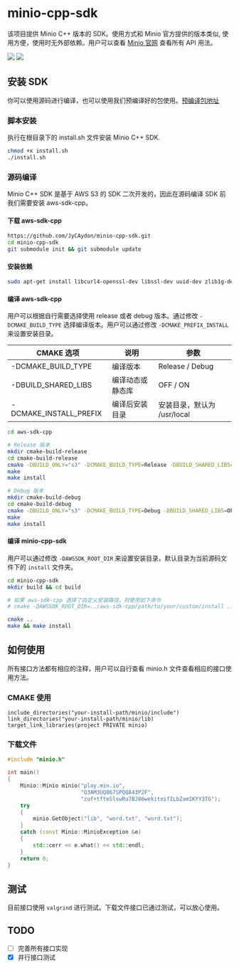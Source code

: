 # minio-cpp-sdk

该项目提供 Minio C++ 版本的 SDK。使用方式和 Minio 官方提供的版本类似, 使用方便，使用时无外部依赖。用户可以查看 [Minio 官网](http://docs.minio.org.cn/docs/master/python-client-api-reference) 查看所有 API 用法。

![](https://img.shields.io/badge/platform-linux-orange.svg)
![](https://img.shields.io/badge/language-c%2B%2B-blue.svg)

## 安装 SDK

你可以使用源码进行编译，也可以使用我们预编译好的包使用。[预编译包地址](https://github.com/JyCAydon/minio-cpp-sdk/releases/tag/V0.1.0)

### 脚本安装

执行在根目录下的 install.sh 文件安装 Minio C++ SDK.

```bash
chmod +x install.sh
./install.sh
```

### 源码编译

Minio C++ SDK 是基于 AWS S3 的 SDK 二次开发的，因此在源码编译 SDK 前我们需要安装 aws-sdk-cpp。

#### 下载 aws-sdk-cpp

```bash
https://github.com/JyCAydon/minio-cpp-sdk.git
cd minio-cpp-sdk
git submodule init && git submodule update
```

#### 安装依赖

```bash
sudo apt-get install libcurl4-openssl-dev libssl-dev uuid-dev zlib1g-dev libpulse-dev
```

#### 编译 aws-sdk-cpp

用户可以根据自行需要选择使用 release 或者 debug 版本。通过修改 `-DCMAKE_BUILD_TYPE` 选择编译版本。用户可以通过修改 `-DCMAKE_PREFIX_INSTALL` 来设置安装目录。

CMAKE 选项 | 说明 | 参数
--|--|--
-DCMAKE_BUILD_TYPE      | 编译版本             | Release / Debug
-DBUILD_SHARED_LIBS     | 编译动态或静态库      | OFF / ON
-DCMAKE_INSTALL_PREFIX  | 编译后安装目录        | 安装目录，默认为 /usr/local

```bash
cd aws-sdk-cpp

# Release 版本
mkdir cmake-build-release
cd cmake-build-release
cmake -DBUILD_ONLY="s3" -DCMAKE_BUILD_TYPE=Release -DBUILD_SHARED_LIBS=OFF -DCMAKE_INSTALL_PREFIX=<you-install-path> ..
make
make install

# Debug 版本
mkdir cmake-build-debug
cd cmake-build-debug
cmake -DBUILD_ONLY="s3" -DCMAKE_BUILD_TYPE=Debug -DBUILD_SHARED_LIBS=OFF -DCMAKE_INSTALL_PREFIX=<you-install-path> ..
make
make install
```

#### 编译 minio-cpp-sdk

用户可以通过修改 `-DAWSSDK_ROOT_DIR` 来设置安装目录，默认目录为当前源码文件下的 `install` 文件夹。

```bash
cd minio-cpp-sdk
mkdir build && cd build

# 如果 aws-sdk-cpp 选择了自定义安装路径，则使用如下命令
# cmake -DAWSSDK_ROOT_DIR=../aws-sdk-cpp/path/to/your/custom/install ..

cmake ..
make && make install
```

## 如何使用

所有接口方法都有相应的注释，用户可以自行查看 minio.h 文件查看相应的接口使用方法。

### CMAKE 使用

```text
include_directories("your-install-path/minio/include")
link_directories("your-install-path/minio/lib)
target_link_libraries(project PRIVATE minio)
```

### 下载文件

```c++
#include "minio.h"

int main()
{
    Minio::Minio minio("play.min.io",
                       "Q3AM3UQ867SPQQA43P2F",
                       "zuf+tfteSlswRu7BJ86wekitnifILbZam1KYY3TG");
    try
    {
        minio.GetObject("lib", "word.txt", "word.txt");
    }
    catch (const Minio::MinioException &e)
    {
        std::cerr << e.what() << std::endl;
    }
    return 0;
}
```

## 测试

目前接口使用 `valgrind` 进行测试。下载文件接口已通过测试，可以放心使用。

## TODO

- [ ] 完善所有接口实现
- [X] 并行接口测试
